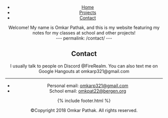 
<html>
  <header>
  <head>
    <meta charset="utf-8">
    <link href="https://fonts.googleapis.com/css?family=Open+Sans+Condensed:300|Sonsie+One" rel="stylesheet" type="text/css">
    <link rel="stylesheet" href="style.css">
</head>
      <nav>
      <ul>
        <li><a href="#">Home</a></li>
        <li><a href="#">Projects</a></li>
        <li><a href="#">Contact</a></li>
        </ul>
<main>
  Welcome! My name is Omkar Pathak, and this is my website featuring my notes for my classes at school and other projects!

</main>
---
permalink: /contact/
---
<head>
</head>
<body>

 <div class="container">
    <div class="main">
        <div class="slider"><h1>Contact</h1></div>
        <div class="content">
            I usually talk to people on Discord @FireRealm. You can also text me on Google Hangouts at omkarp321@gmail.com<br>
            <hr>
            <ul>
                <li>Personal email: <span><a href="mailto:omkarp321@gmail.com">omkarp321@gmail.com</a></span></li>
                <li>School email: <span><a href="omkpat22@bergen.org">omkpat22@bergen.org</a></span></li>
            </ul>    
        </div>
        {% include footer.html %}
    </div>
</div>


<footer>
  <p>©Copyright 2018 Omkar Pathak. All rights reserved. </p>
</footer>


